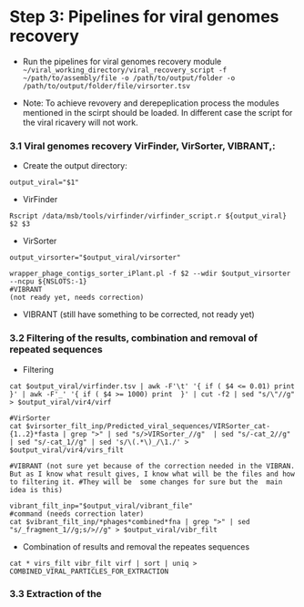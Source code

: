 
# Step 3: Pipelines for viral genomes recovery


* Run the pipelines for viral genomes recovery module ``` ~/viral_working_directory/viral_recovery_script -f ~/path/to/assembly/file -o /path/to/output/folder -o /path/to/output/folder/file/virsorter.tsv``` 

* Note: To achieve revovery and derepeplication process the modules mentioned in the scirpt should be loaded. In different case the script for the viral ricavery will not work.

### 3.1 Viral genomes recovery **VirFinder**, **VirSorter**, **VIBRANT**,:

* Create the output directory:
```mkdir $1
output_viral="$1" 
``` 
* VirFinder

```
Rscript /data/msb/tools/virfinder/virfinder_script.r ${output_viral} $2 $3
```
* VirSorter 

```
output_virsorter="$output_viral/virsorter"

wrapper_phage_contigs_sorter_iPlant.pl -f $2 --wdir $output_virsorter --ncpu ${NSLOTS:-1}
#VIBRANT 
(not ready yet, needs correction)
```

* VIBRANT (still have something to be corrected, not ready yet)


### 3.2 Filtering of the results, combination and removal of repeated sequences   

* Filtering 
```#VirFinder
cat $output_viral/virfinder.tsv | awk -F'\t' '{ if ( $4 <= 0.01) print }' | awk -F'_' '{ if ( $4 >= 1000) print  }' | cut -f2 | sed "s/\"//g" > $output_viral/vir4/virf

#VirSorter
cat $virsorter_filt_inp/Predicted_viral_sequences/VIRSorter_cat-{1..2}*fasta | grep ">" | sed "s/>VIRSorter_//g"  | sed "s/-cat_2//g" | sed "s/-cat_1//g" | sed 's/\(.*\)_/\1./' > $output_viral/vir4/virs_filt

#VIBRANT (not sure yet because of the correction needed in the VIBRAN. But as I know what result gives, I know what will be the files and how to filtering it. #They will be  some changes for sure but the  main idea is this)

vibrant_filt_inp="$output_viral/vibrant_file"
#command (needs correction later)
cat $vibrant_filt_inp/*phages*combined*fna | grep ">" | sed "s/_fragment_1//g;s/>//g" > $output_viral/vibr_filt 
```

* Combination of results and removal the repeates sequences

``` cd $output_viral/vir4
cat * virs_filt vibr_filt virf | sort | uniq > COMBINED_VIRAL_PARTICLES_FOR_EXTRACTION
```

### 3.3 Extraction of the  


